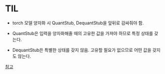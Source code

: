 # TIL

- torch 모델 양자화 시 QuantStub, DequantStub을 앞뒤로 감싸줘야 함.

- QuantStub은 입력을 양자화해줄 때의 고유한 값을 가져야 하므로 특정 상태를 갖는다.

- DequantStub은 특별한 상태를 갖지 않음. 고유할 필요가 없으므로 어떤 값을 갖지도 않는다.

[참고](https://discuss.pytorch.org/t/what-do-de-quantstub-actually-do/82402/2)

